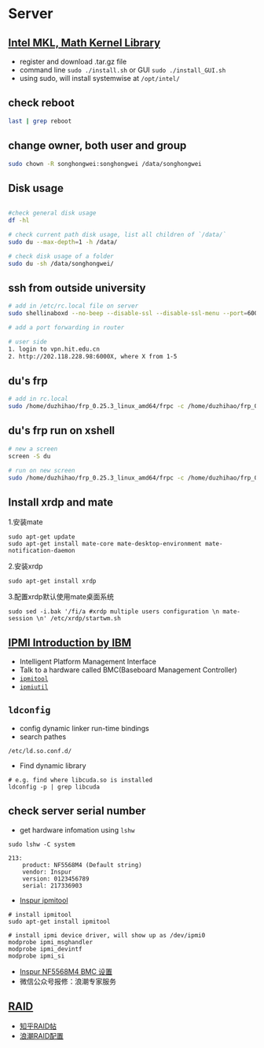 # Server

## [Intel MKL, Math Kernel Library](https://software.intel.com/en-us/mkl/choose-download/linux)
* register and download .tar.gz file
* command line `sudo ./install.sh` or GUI `sudo ./install_GUI.sh`
* using sudo, will install systemwise at `/opt/intel/`

## check reboot
```bash
last | grep reboot
```

## change owner, both user and group
``` bash
sudo chown -R songhongwei:songhongwei /data/songhongwei
```

## Disk usage
```bash

#check general disk usage
df -hl

# check current path disk usage, list all children of `/data/`
sudo du --max-depth=1 -h /data/

# check disk usage of a folder
sudo du -sh /data/songhongwei/
```

## ssh from outside university
``` bash
# add in /etc/rc.local file on server
sudo shellinaboxd --no-beep --disable-ssl --disable-ssl-menu --port=60004 -s /:SSH:192.168.11.214 &

# add a port forwarding in router

# user side
1. login to vpn.hit.edu.cn
2. http://202.118.228.98:6000X, where X from 1-5
```

## du's frp
``` bash
# add in rc.local
sudo /home/duzhihao/frp_0.25.3_linux_amd64/frpc -c /home/duzhihao/frp_0.25.3_linux_amd64/frpc.ini &
```

## du's frp run on xshell
``` bash
# new a screen
screen -S du

# run on new screen
sudo /home/duzhihao/frp_0.25.3_linux_amd64/frpc -c /home/duzhihao/frp_0.25.3_linux_amd64/frpc.ini &
```

## Install xrdp and mate
1.安装mate
```
sudo apt-get update
sudo apt-get install mate-core mate-desktop-environment mate-notification-daemon	
```
2.安装xrdp
```
sudo apt-get install xrdp
```
3.配置xrdp默认使用mate桌面系统
```
sudo sed -i.bak '/fi/a #xrdp multiple users configuration \n mate-session \n' /etc/xrdp/startwm.sh
```

## [IPMI Introduction by IBM](https://www.ibm.com/developerworks/cn/linux/l-ipmi/index.html)
* Intelligent Platform Management Interface
* Talk to a hardware called BMC(Baseboard Management Controller)
* [`ipmitool`](https://github.com/ipmitool/ipmitool)
* [`ipmiutil`](http://ipmiutil.sourceforge.net/)

## `ldconfig`
* config dynamic linker run-time bindings
* search pathes
```
/etc/ld.so.conf.d/
```
* Find dynamic library 
```
# e.g. find where libcuda.so is installed
ldconfig -p | grep libcuda
```

## check server serial number
* get hardware infomation using `lshw`
```
sudo lshw -C system
```
```
213:
    product: NF5568M4 (Default string)
    vendor: Inspur
    version: 0123456789
    serial: 217336903

```

* [Inspur ipmitool](http://www.4008600011.com/archives/15141#2linux)
```
# install ipmitool
sudo apt-get install ipmitool

# install ipmi device driver, will show up as /dev/ipmi0
modprobe ipmi_msghandler
modprobe ipmi_devintf
modprobe ipmi_si
```

* [Inspur NF5568M4 BMC 设置](http://www.4008600011.com/archives/9942)
* 微信公众号报修：浪潮专家服务

## [RAID](https://www.cnblogs.com/oneasdf/p/9367152.html)
* [知乎RAID帖](https://www.zhihu.com/question/20131784)
* [浪潮RAID配置](http://www.4008600011.com/archives/429?jdfwkey=mvahm3)
